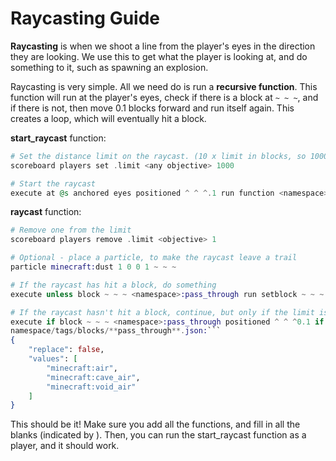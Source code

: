 # Raycasting Guide

**Raycasting** is when we shoot a line from the player's eyes in the direction they are looking. We use this to get what the player is looking at, and do something to it, such as spawning an explosion.

Raycasting is very simple. All we need do is run a **recursive function**. This function will run at the player's eyes, check if there is a block at `~ ~ ~`, and if there is not, then move 0.1 blocks forward and run itself again. This creates a loop, which will eventually hit a block.

**start_raycast** function:
```elixir
# Set the distance limit on the raycast. (10 x limit in blocks, so 1000 would be 100 blocks)
scoreboard players set .limit <any objective> 1000

# Start the raycast
execute at @s anchored eyes positioned ^ ^ ^.1 run function <namespace>:raycast
```
**raycast** function:
```elixir
# Remove one from the limit
scoreboard players remove .limit <objective> 1

# Optional - place a particle, to make the raycast leave a trail
particle minecraft:dust 1 0 0 1 ~ ~ ~

# If the raycast has hit a block, do something
execute unless block ~ ~ ~ <namespace>:pass_through run setblock ~ ~ ~ diamond_block

# If the raycast hasn't hit a block, continue, but only if the limit is 1 or more (1..)
execute if block ~ ~ ~ <namespace>:pass_through positioned ^ ^ ^0.1 if score .limit <objective> matches 1.. run function <namespace>:raycast```
namespace/tags/blocks/**pass_through**.json:```
{
    "replace": false,
    "values": [
        "minecraft:air",
        "minecraft:cave_air",
        "minecraft:void_air"
    ]
}
```

This should be it! Make sure you add all the functions, and fill in all the blanks (indicated by <this>). Then, you can run the start_raycast function as a player, and it should work.